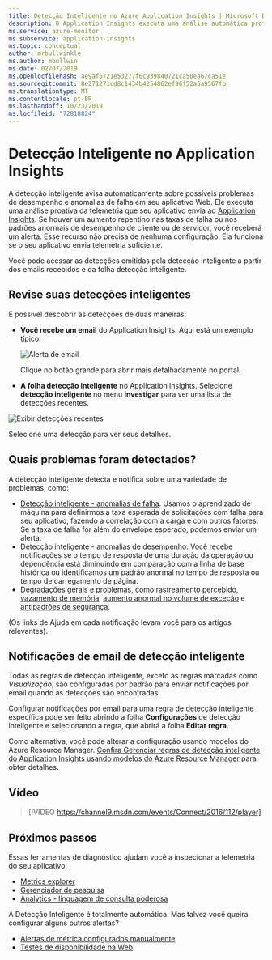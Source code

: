 ```yaml
---
title: Detecção Inteligente no Azure Application Insights | Microsoft Docs
description: O Application Insights executa uma análise automática profunda de telemetria do seu aplicativo e o avisará sobre possíveis problemas de desempenho.
ms.service: azure-monitor
ms.subservice: application-insights
ms.topic: conceptual
author: mrbullwinkle
ms.author: mbullwin
ms.date: 02/07/2019
ms.openlocfilehash: ae9af5721e53277f6c939840721ca50ea67ca51e
ms.sourcegitcommit: 8e271271cd8c1434b4254862ef96f52a5a9567fb
ms.translationtype: MT
ms.contentlocale: pt-BR
ms.lasthandoff: 10/23/2019
ms.locfileid: "72818824"
---
```

# <a name="smart-detection-in-application-insights"></a>Detecção Inteligente no Application Insights
 A detecção inteligente avisa automaticamente sobre possíveis problemas de desempenho e anomalias de falha em seu aplicativo Web. Ele executa uma análise proativa da telemetria que seu aplicativo envia ao [Application Insights](../../azure-monitor/app/app-insights-overview.md). Se houver um aumento repentino nas taxas de falha ou nos padrões anormais de desempenho de cliente ou de servidor, você receberá um alerta. Esse recurso não precisa de nenhuma configuração. Ela funciona se o seu aplicativo envia telemetria suficiente.

Você pode acessar as detecções emitidas pela detecção inteligente a partir dos emails recebidos e da folha detecção inteligente.

## <a name="review-your-smart-detections"></a>Revise suas detecções inteligentes
É possível descobrir as detecções de duas maneiras:

* **Você recebe um email** do Application Insights. Aqui está um exemplo típico:
  
    ![Alerta de email](./media/proactive-diagnostics/03.png)
  
    Clique no botão grande para abrir mais detalhadamente no portal.
* **A folha detecção inteligente** no Application insights. Selecione **detecção inteligente** no menu **investigar** para ver uma lista de detecções recentes.

![Exibir detecções recentes](./media/proactive-diagnostics/04.png)

Selecione uma detecção para ver seus detalhes.

## <a name="what-problems-are-detected"></a>Quais problemas foram detectados?
A detecção inteligente detecta e notifica sobre uma variedade de problemas, como:

* [Detecção inteligente - anomalias de falha](../../azure-monitor/app/proactive-failure-diagnostics.md). Usamos o aprendizado de máquina para definirmos a taxa esperada de solicitações com falha para seu aplicativo, fazendo a correlação com a carga e com outros fatores. Se a taxa de falha for além do envelope esperado, podemos enviar um alerta.
* [Detecção inteligente - anomalias de desempenho](../../azure-monitor/app/proactive-performance-diagnostics.md). Você recebe notificações se o tempo de resposta de uma duração da operação ou dependência está diminuindo em comparação com a linha de base histórica ou identificamos um padrão anormal no tempo de resposta ou tempo de carregamento de página.   
* Degradações gerais e problemas, como [rastreamento percebido](https://docs.microsoft.com/azure/azure-monitor/app/proactive-trace-severity), [vazamento de memória](https://docs.microsoft.com/azure/azure-monitor/app/proactive-potential-memory-leak), [aumento anormal no volume de exceção](https://docs.microsoft.com/azure/azure-monitor/app/proactive-exception-volume) e [antipadrões de segurança](https://docs.microsoft.com/azure/azure-monitor/app/proactive-application-security-detection-pack).

(Os links de Ajuda em cada notificação levam você para os artigos relevantes).

## <a name="smart-detection-email-notifications"></a>Notificações de email de detecção inteligente

Todas as regras de detecção inteligente, exceto as regras marcadas como _Visualização_, são configuradas por padrão para enviar notificações por email quando as detecções são encontradas.

Configurar notificações por email para uma regra de detecção inteligente específica pode ser feito abrindo a folha **Configurações** de detecção inteligente e selecionando a regra, que abrirá a folha **Editar regra**.

Como alternativa, você pode alterar a configuração usando modelos do Azure Resource Manager. [Confira Gerenciar regras de detecção inteligente do Application Insights usando modelos do Azure Resource Manager](https://docs.microsoft.com/azure/azure-monitor/app/proactive-arm-config) para obter detalhes.

## <a name="video"></a>Vídeo

> [!VIDEO https://channel9.msdn.com/events/Connect/2016/112/player]

## <a name="next-steps"></a>Próximos passos
Essas ferramentas de diagnóstico ajudam você a inspecionar a telemetria do seu aplicativo:

* [Metrics explorer](../../azure-monitor/app/metrics-explorer.md)
* [Gerenciador de pesquisa](../../azure-monitor/app/diagnostic-search.md)
* [Analytics - linguagem de consulta poderosa](../../azure-monitor/log-query/get-started-portal.md)

A Detecção Inteligente é totalmente automática. Mas talvez você queira configurar alguns outros alertas?

* [Alertas de métrica configurados manualmente](../../azure-monitor/app/alerts.md)
* [Testes de disponibilidade na Web](../../azure-monitor/app/monitor-web-app-availability.md) 

